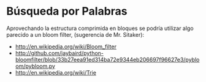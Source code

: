 # Búsqueda por Palabras #

Aprovechando la estructura comprimida en bloques se podría utilizar algo parecido a un bloom filter, (sugerencia de Mr. Sitaker):

  * http://en.wikipedia.org/wiki/Bloom_filter
  * http://github.com/jaybaird/python-bloomfilter/blob/33b27eea91ed314ba72e9344eb206697f96627e3/pybloom/pybloom.py
  * http://en.wikipedia.org/wiki/Trie